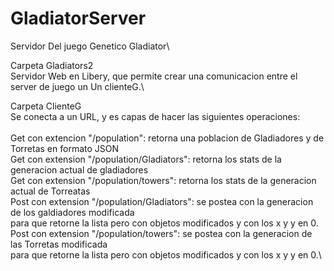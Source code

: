 # GladiatorServer
Servidor Del juego Genetico Gladiator\

Carpeta Gladiators2\
Servidor Web en Libery, que permite crear una comunicacion entre el server de juego un Un clienteG.\

Carpeta ClienteG\
Se conecta a un URL, y es capas de hacer las siguientes operaciones:\
\
Get con extencion "/population": retorna una poblacion de Gladiadores y de Torretas en formato JSON\
Get con extension "/population/Gladiators": retorna los stats de la generacion actual de gladiadores\
Get con extension "/population/towers": retorna los stats de la generacion actual de Torreatas\
Post con extension "/population/Gladiators": se postea con la generacion de los galdiadores modificada \
para que retorne la lista pero con objetos modificados y con los x y y en 0.\
Post con extension "/population/towers": se postea con la generacion de las Torretas modificada \
para que retorne la lista pero con objetos modificados y con los x y y en 0.\
